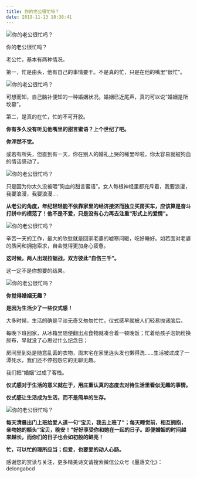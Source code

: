 ```yaml
---
title: 你的老公很忙吗？
date: 2019-11-13 18:38:41
---
```


 ![你的老公很忙吗？](http://p3.pstatp.com/large/1b7f000353ee269e9254)

 你的老公很忙吗？

 老公忙，基本有两种情况。

 第一，忙是由头，他有自己的事情要干。不是真的忙，只是在他的嘴里“很忙”。

 ![你的老公很忙吗？](http://p1.pstatp.com/large/1b840000374e6ec1426e)

 可想而知，自己脑补便知的一种婚姻状况。婚姻已近尾声，真的可以说“婚姻是所坟墓”。

 第二，是真的在忙，忙的不可开胶。

 **你有多久没有听见他嘴里的甜言蜜语？上个世纪了吧。**

 **你浑然不觉。**

 或若有所失，但直到有一天，你在别人的婚礼上哭的稀里哗啦，你太容易就被狗血的情话感动了。

 ![你的老公很忙吗？](http://p3.pstatp.com/large/1b8000034b8a3cec2a51)

 只是因为你太久没被喂“狗血的甜言蜜语”。女人每根神经里都充斥着，我要浪漫，我要浪漫，我要浪漫....

 **从老公的角度，年纪轻轻能不依靠家里的经济接济而独立买房买车，应该算是奋斗打拼中的模范了！他不是不爱，只是没有心力再去注重“形式上的爱情”。**

 ![你的老公很忙吗？](http://p1.pstatp.com/large/1b8000034b8b0525d428)

 辛苦一天的工作，最大的欣慰就是回家老婆的嘘寒问暖，吃好睡好。如若面对老婆的质问和拥抱索求，自会觉得更加身心疲惫。

 **这时候，两人出现拉锯战，双方彼此“自伤三千”。**

 这一定不是你想要的结果。

 ![你的老公很忙吗？](http://p3.pstatp.com/large/1b840000374fecd24e5c)

 **你觉得婚姻无趣？**

 **是因为生活少了一些仪式感！**

 大多时候，生活的确是平淡无奇又匆匆忙忙，仪式感早就被人们轻易抛诸脑后。

 每晚下班回家，从冰箱里随便翻出点食物就凑合着一顿晚饭；忙着给孩子泡奶粉换尿布，早就没了心思过什么纪念日；

 房间里到处是随意乱丢的衣物，周末宅在家里连头发也懒得洗……生活被过成了一潭死水，我们还不停抱怨它的无聊无趣。

 我们把“婚姻”过成了客栈。

 **仪式感对于生活的意义就在于，用庄重认真的态度去对待生活里看似无趣的事情。**

 **仪式感让生活成为生活，而不是简单的生存。**

 ![你的老公很忙吗？](http://p9.pstatp.com/large/1b7f000353edf9636d6c)

 **每天清晨出门上班给爱人道一句“宝贝，我去上班了”；每天睡觉前，相互拥抱，亲吻她的额头“宝贝，晚安！”好好享受你和她在一起的日子。即便婚姻的时间越来越长，而你们的日子也会如初般的鲜亮！**

 **忙，可以忙的理所应当；但爱，也要爱的动人心肠。**

 感谢您的赏读与关注，更多精美诗文请搜索微信公众号《墨落文化》：delongabcd
